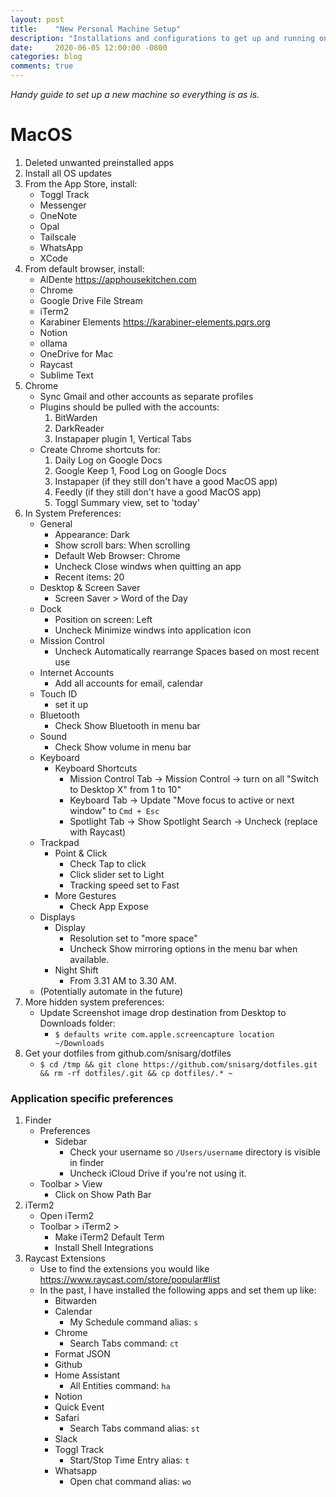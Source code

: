 ```yaml
---
layout: post
title:    "New Personal Machine Setup"
description: "Installations and configurations to get up and running on a new machine." 
date:     2020-06-05 12:00:00 -0800
categories: blog
comments: true
---
```


*Handy guide to set up a new machine so everything is as is.*

# MacOS

1. Deleted unwanted preinstalled apps 
1. Install all OS updates
1. From the App Store, install:
    * Toggl Track
    * Messenger
    * OneNote
    * Opal
    * Tailscale
    * WhatsApp
    * XCode
1. From default browser, install:
    * AlDente https://apphousekitchen.com
    * Chrome
    * Google Drive File Stream
    * iTerm2
    * Karabiner Elements https://karabiner-elements.pqrs.org
    * Notion
    * ollama
    * OneDrive for Mac
    * Raycast
    * Sublime Text
1. Chrome
    * Sync Gmail and other accounts as separate profiles
    * Plugins should be pulled with the accounts:
        1. BitWarden
        1. DarkReader
        1. Instapaper plugin
        1, Vertical Tabs
    * Create Chrome shortcuts for: 
	    1. Daily Log on Google Docs
	    1. Google Keep
        1, Food Log on Google Docs
	    1. Instapaper (if they still don't have a good MacOS app)
	    1. Feedly (if they still don't have a good MacOS app)
	    1. Toggl Summary view, set to 'today'
1. In System Preferences:
    * General
        * Appearance: Dark
        * Show scroll bars: When scrolling
        * Default Web Browser: Chrome
        * Uncheck Close windws when quitting an app
        * Recent items: 20
    * Desktop & Screen Saver 
        * Screen Saver > Word of the Day
    * Dock
	    * Position on screen: Left
        * Uncheck Minimize windws into application icon
    * Mission Control
        * Uncheck Automatically rearrange Spaces based on most recent use
    * Internet Accounts
        * Add all accounts for email, calendar
    * Touch ID
        * set it up
    * Bluetooth
        * Check Show Bluetooth in menu bar
    * Sound
        * Check Show volume in menu bar
    * Keyboard
        * Keyboard Shortcuts
            * Mission Control Tab -> Mission Control -> turn on all "Switch to Desktop X" from 1 to 10"
            * Keyboard Tab -> Update "Move focus to active or next window" to `Cmd + Esc`
            * Spotlight Tab -> Show Spotlight Search -> Uncheck (replace with Raycast)
    * Trackpad
        * Point & Click
            * Check Tap to click
            * Click slider set to Light
            * Tracking speed set to Fast
        * More Gestures
            * Check App Expose
    * Displays
        * Display
            * Resolution set to "more space"
            * Uncheck Show mirroring options in the menu bar when available.
        * Night Shift
            * From 3.31 AM to 3.30 AM.
    * (Potentially automate in the future)
1. More hidden system preferences:
    * Update Screenshot image drop destination from Desktop to Downloads folder:
        * `$ defaults write com.apple.screencapture location ~/Downloads`
1. Get your dotfiles from github.com/snisarg/dotfiles
    * `$ cd /tmp && git clone https://github.com/snisarg/dotfiles.git && rm -rf dotfiles/.git && cp dotfiles/.* ~` 

### Application specific preferences 

1. Finder
    * Preferences 
        * Sidebar
            * Check your username so `/Users/username` directory is visible in finder
            * Uncheck iCloud Drive if you're not using it.
    * Toolbar > View
        * Click on Show Path Bar
1. iTerm2
    * Open iTerm2
    * Toolbar > iTerm2 > 
        * Make iTerm2 Default Term
        * Install Shell Integrations
1. Raycast Extensions
    * Use to find the extensions you would like https://www.raycast.com/store/popular#list
    * In the past, I have installed the following apps and set them up like:
        * Bitwarden
        * Calendar
           * My Schedule command alias: `s`
        * Chrome
           * Search Tabs command: `ct`
        * Format JSON
        * Github
        * Home Assistant
           * All Entities command: `ha`
        * Notion
        * Quick Event
        * Safari
           * Search Tabs command alias: `st`
        * Slack
        * Toggl Track
           * Start/Stop Time Entry alias: `t`
        * Whatsapp
           * Open chat command alias: `wo`
